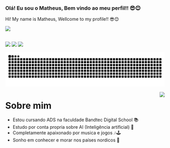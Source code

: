 ### Olá! Eu sou o Matheus, Bem vindo ao meu perfil!! 😎😊 <br>
Hi! My name is Matheus, Wellcome to my profile!! 😎😊 



<div>
  <a href="https://github.com/matheusaraujocf">
  <img height="180em" src="https://github-readme-stats.vercel.app/api?username=matheusaraujocf&show_icons=true&theme=merko&incluse_all_commits=true&count_private=true"/>
 
</div>
  
##
  
<div>
  <a href="https://www.facebook.com/profile.php?id=100004378777472" target="blank"><img src="https://img.shields.io/badge/Facebook-1877F2?style=for-the-badge&logo=facebook&logoColor=white" target="_blank"></a>
  <a href="https://www.instagram.com/matheuz_carvalho/" target="blank"><img src="https://img.shields.io/badge/Instagram-E4405F?style=for-the-badge&logo=instagram&logoColor=white" target="_blank"></a>
  <a href="https://www.linkedin.com/in/matheus-carvalho-18964121a/" target="blank"><img src="https://img.shields.io/badge/LinkedIn-0077B5?style=for-the-badge&logo=linkedin&logoColor=white" target="_blank"></a>   
  
  ![Snake animation](https://github.com/matheusaraujocf/matheusaraujocf/blob/output/github-contribution-grid-snake.svg)
</div>
  
  <div style="float-left">
         <img align="right" height="320" src="https://i.pinimg.com/736x/9a/f3/7c/9af37c2cfb24024a8d68316b662fbb9f.jpg">
  </div>
  
  # Sobre mim
 + Estou cursando ADS na faculdade Bandtec Digital School 📚  <br>
 + Estudo por conta propria sobre AI (Inteligência artificial) 🧠 <br>
 + Completamente apaixonado por musica e jogos 🎶🕹 <br>
 + Sonho em conhecer e morar nos países nordicos 🛫




























